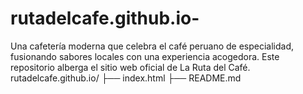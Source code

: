 # rutadelcafe.github.io-
Una cafetería moderna que celebra el café peruano de especialidad, fusionando sabores locales con una experiencia acogedora. Este repositorio alberga el sitio web oficial de La Ruta del Café.
rutadelcafe.github.io/
├── index.html
├── README.md
